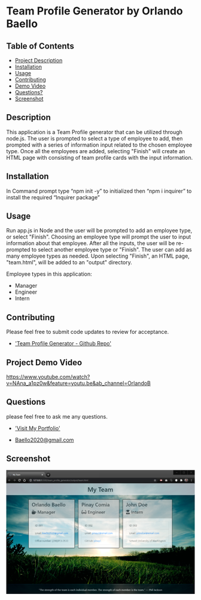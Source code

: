 
# Team Profile Generator by Orlando Baello


## Table of Contents

* [Project Description](#Description)
* [Installation](#installation)
* [Usage](#usage)
* [Contributing](#contributing)
* [Demo Video](#Project-Demo-Video)
* [Questions?](#questions)
* [Screenshot](#Screenshot)

## Description

This application is a Team Profile generator that can be utilized through node.js.  The user is prompted to select a type of employee to add, then prompted with a series of information input related to the chosen employee type.  Once all the employees are added, selecting "Finish" will create an HTML page with consisting of team profile cards with the input information.

## Installation

In Command prompt type “npm init -y” to initialized then “npm i inquirer” to install the required “Inquirer package”

## Usage

Run app.js in Node and the user will be prompted to add an employee type, or select "Finish".  Choosing an employee type will prompt the user to input information about that employee.  After all the inputs, the user will be re-prompted to select another employee type or "Finish".  The user can add as many employee types as needed.  Upon selecting "Finish", an HTML page, "team.html", will be added to an "output" directory.

Employee types in this application: 

* Manager  
* Engineer
* Intern

## Contributing

Please feel free to submit code updates to review for acceptance.
* ['Team Profile Generator - Github Repo'](https://github.com/baello2020/Team_Profile_Generator)

## Project Demo Video

https://www.youtube.com/watch?v=NAna_a1pz0w&feature=youtu.be&ab_channel=OrlandoB

## Questions

please feel free to ask me any questions.
* ['Visit My Portfolio'](https://baello2020.github.io/Updated_Portfolio_Page/)

* Baello2020@gmail.com

## Screenshot


![Screenshot](./Assets/test.PNG)

